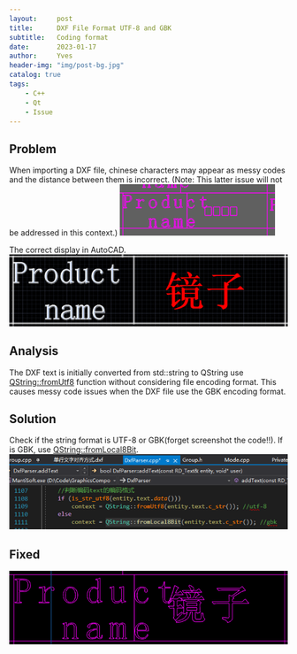 ```yaml
---
layout:     post
title:      DXF File Format UTF-8 and GBK
subtitle:   Coding format
date:       2023-01-17
author:     Yves
header-img: "img/post-bg.jpg"
catalog: true
tags:
    - C++ 
    - Qt
    - Issue
---
```


## Problem
When importing a DXF file, chinese characters may appear as messy codes and the distance between them is incorrect. (Note: This latter issue will not be addressed in this context.)
![image](/img/20230117/4.2.png) 

The correct display in AutoCAD.
![image](/img/20230117/4.1.png) 

## Analysis
The DXF text is initially converted from std::string to QString use [QString::fromUtf8](https://doc.qt.io/qt-6/qstring.html#fromUtf8-3) function without considering file encoding format. This causes messy code issues when the DXF file use the GBK encoding format.


## Solution
Check if the string format is UTF-8 or GBK(forget screenshot the code!!). If is GBK, use [QString::fromLocal8Bit](https://doc.qt.io/qt-6/qstring.html#fromLocal8Bit).
![image](/img/20230117/4.3.png) 


## Fixed
![image](/img/20230117/4.4.png) 
